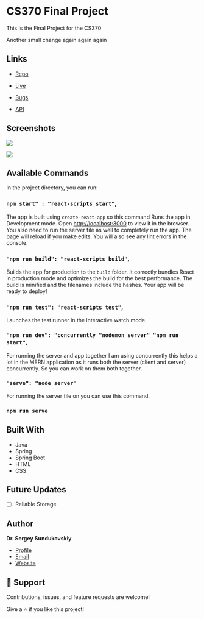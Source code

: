 <h1>CS370 Final Project</h1>

<p>This is the Final Project for the CS370</p>

<p>Another small change again again again</p>

## Links

- [Repo](https://github.com/ssunduko/cs370-final "<project-name> Repo")

- [Live](<Homepage url> "Live View")

- [Bugs](https://github.com/ssunduko/cs370-final/issues "Issues Page")

- [API](<API Link> "API")

## Screenshots

![](/screenshots/2.png)

![](/screenshots/3.png)

## Available Commands

In the project directory, you can run:

### `npm start" : "react-scripts start"`,

The app is built using `create-react-app` so this command Runs the app in Development mode. Open [http://localhost:3000](http://localhost:3000) to view it in the browser. You also need to run the server file as well to completely run the app. The page will reload if you make edits.
You will also see any lint errors in the console.

### `"npm run build": "react-scripts build"`,

Builds the app for production to the `build` folder. It correctly bundles React in production mode and optimizes the build for the best performance. The build is minified and the filenames include the hashes. Your app will be ready to deploy!

### `"npm run test": "react-scripts test"`,

Launches the test runner in the interactive watch mode.

### `"npm run dev": "concurrently "nodemon server" "npm run start"`,

For running the server and app together I am using concurrently this helps a lot in the MERN application as it runs both the server (client and server) concurrently. So you can work on them both together.

### `"serve": "node server"`

For running the server file on you can use this command.

### `npm run serve`

## Built With

- Java
- Spring
- Spring Boot
- HTML
- CSS

## Future Updates

- [ ] Reliable Storage

## Author

**Dr. Sergey Sundukovskiy**

- [Profile](https://github.com/ssunduko "Sergey Sundukovskiy")
- [Email](mailto:ssunduko@gmail.com?subject=Hi "Hi!")
- [Website](https://kingtechnologies.in "Welcome")

## 🤝 Support

Contributions, issues, and feature requests are welcome!

Give a ⭐️ if you like this project!